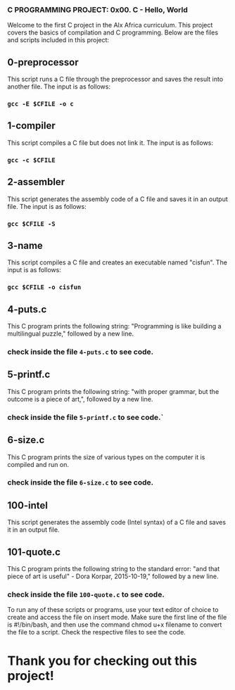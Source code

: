 ### C PROGRAMMING PROJECT: 0x00. C - Hello, World
Welcome to the first C project in the Alx Africa curriculum. This project covers the basics of compilation and C programming. Below are the files and scripts included in this project:

## 0-preprocessor
This script runs a C file through the preprocessor and saves the result into another file. The input is as follows:
  ### `gcc -E $CFILE -o c`  

## 1-compiler
This script compiles a C file but does not link it. The input is as follows:
  ### `gcc -c $CFILE`
  
## 2-assembler
This script generates the assembly code of a C file and saves it in an output file. The input is as follows: 
 ### `gcc $CFILE -S`

## 3-name
This script compiles a C file and creates an executable named "cisfun". The input is as follows: 
 ### `gcc $CFILE -o cisfun`
 
## 4-puts.c
This C program prints the following string: "Programming is like building a multilingual puzzle," followed by a new line.
 ### check inside the file `4-puts.c` to see code.
 
## 5-printf.c
This C program prints the following string: "with proper grammar, but the outcome is a piece of art,", followed by a new line.
 ### check inside the file `5-printf.c` to see code.`
 
## 6-size.c
This C program prints the size of various types on the computer it is compiled and run on.
 ### check inside the file `6-size.c` to see code.
 
## 100-intel
This script generates the assembly code (Intel syntax) of a C file and saves it in an output file.
 
## 101-quote.c
This C program prints the following string to the standard error: "and that piece of art is useful" - Dora Korpar, 2015-10-19," followed by a new line.
 ### check inside the file `100-quote.c` to see code.
 
To run any of these scripts or programs, use your text editor of choice to create and access the file on insert mode. Make sure the first line of the file is #!/bin/bash, and then use the command chmod u+x filename to convert the file to a script. Check the respective files to see the code.

# Thank you for checking out this project!
